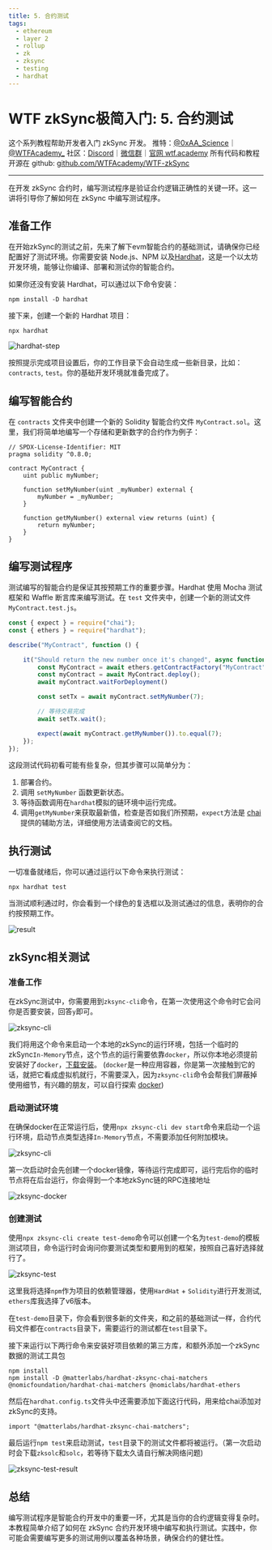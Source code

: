 ```yaml
---
title: 5. 合约测试
tags:
  - ethereum
  - layer 2
  - rollup
  - zk
  - zksync
  - testing
  - hardhat
---
```


# WTF zkSync极简入门: 5. 合约测试

这个系列教程帮助开发者入门 zkSync 开发。
推特：[@0xAA_Science](https://twitter.com/0xAA_Science)｜[@WTFAcademy_](https://twitter.com/WTFAcademy_) 社区：[Discord](https://discord.gg/5akcruXrsk)｜[微信群](https://docs.google.com/forms/d/e/1FAIpQLSe4KGT8Sh6sJ7hedQRuIYirOoZK_85miz3dw7vA1-YjodgJ-A/viewform?usp=sf_link)｜[官网 wtf.academy](https://wtf.academy) 所有代码和教程开源在 github: [github.com/WTFAcademy/WTF-zkSync](https://github.com/WTFAcademy/WTF-zkSync)

---

在开发 zkSync 合约时，编写测试程序是验证合约逻辑正确性的关键一环。这一讲将引导你了解如何在 zkSync 中编写测试程序。

## 准备工作

在开始zkSync的测试之前，先来了解下evm智能合约的基础测试，请确保你已经配置好了测试环境。你需要安装 Node.js、NPM 以及[Hardhat](https://hardhat.org/hardhat-runner/docs/getting-started)，这是一个以太坊开发环境，能够让你编译、部署和测试你的智能合约。

如果你还没有安装 Hardhat，可以通过以下命令安装：

```shell
npm install -D hardhat
```

接下来，创建一个新的 Hardhat 项目：

```shell
npx hardhat
```
![hardhat-step](./1.png)

按照提示完成项目设置后，你的工作目录下会自动生成一些新目录，比如：`contracts`, `test`。你的基础开发环境就准备完成了。

## 编写智能合约

在 `contracts` 文件夹中创建一个新的 Solidity 智能合约文件 `MyContract.sol`。这里，我们将简单地编写一个存储和更新数字的合约作为例子：

```solidity
// SPDX-License-Identifier: MIT
pragma solidity ^0.8.0;

contract MyContract {
    uint public myNumber;

    function setMyNumber(uint _myNumber) external {
        myNumber = _myNumber;
    }

    function getMyNumber() external view returns (uint) {
        return myNumber;
    }
}
```

## 编写测试程序

测试编写的智能合约是保证其按预期工作的重要步骤。Hardhat 使用 Mocha 测试框架和 Waffle 断言库来编写测试。在 `test` 文件夹中，创建一个新的测试文件 `MyContract.test.js`。

```javascript
const { expect } = require("chai");
const { ethers } = require("hardhat");

describe("MyContract", function () {

    it("Should return the new number once it's changed", async function () {
        const MyContract = await ethers.getContractFactory("MyContract");
        const myContract = await MyContract.deploy();
        await myContract.waitForDeployment()

        const setTx = await myContract.setMyNumber(7);

        // 等待交易完成
        await setTx.wait();

        expect(await myContract.getMyNumber()).to.equal(7);
    });
});
```

这段测试代码初看可能有些复杂，但其步骤可以简单分为：
1. 部署合约。
2. 调用 `setMyNumber` 函数更新状态。
3. 等待函数调用在`hardhat`模拟的链环境中运行完成。
4. 调用`getMyNumber`来获取最新值，检查是否如我们所预期，`expect`方法是 [chai](https://www.chaijs.com/api/) 提供的辅助方法，详细使用方法请查阅它的文档。

## 执行测试

一切准备就绪后，你可以通过运行以下命令来执行测试：

```shell
npx hardhat test
```

当测试顺利通过时，你会看到一个绿色的复选框以及测试通过的信息，表明你的合约按预期工作。

![result](./2.png)


## zkSync相关测试

### 准备工作

在zkSync测试中，你需要用到`zksync-cli`命令，在第一次使用这个命令时它会问你是否要安装，回答`y`即可。

![zksync-cli](./3.png)

我们将用这个命令来启动一个本地的zkSync的运行环境，包括一个临时的zkSync`In-Memory`节点，这个节点的运行需要依靠`docker`，所以你本地必须提前安装好了`docker`，[下载安装](https://www.docker.com/products/docker-desktop/)。 (`docker`是一种应用容器，你是第一次接触到它的话，就把它看成虚拟机就行，不需要深入，因为`zksync-cli`命令会帮我们屏蔽掉使用细节，有兴趣的朋友，可以自行探索 [docker](https://www.docker.com))


### 启动测试环境

在确保docker在正常运行后，使用`npx zksync-cli dev start`命令来启动一个运行环境，启动节点类型选择`In-Memory`节点，不需要添加任何附加模块。

![zksync-cli](./4.png)

第一次启动时会先创建一个docker镜像，等待运行完成即可，运行完后你的临时节点将在后台运行，你会得到一个本地zkSync链的RPC连接地址

![zksync-docker](./5.png)

### 创建测试

使用`npx zksync-cli create test-demo`命令可以创建一个名为`test-demo`的模板测试项目，命令运行时会询问你要测试类型和要用到的框架，按照自己喜好选择就行了。

![zksync-test](./6.png)

这里我将选择`npm`作为项目的依赖管理器，使用`HardHat` + `Solidity`进行开发测试, `ethers`库我选择了v6版本。

在`test-demo`目录下，你会看到很多新的文件夹，和之前的基础测试一样，合约代码文件都在`contracts`目录下，需要运行的测试都在`test`目录下。

接下来运行以下两行命令来安装好项目依赖的第三方库，和额外添加一个zkSync数据的测试工具包

```
npm install
npm install -D @matterlabs/hardhat-zksync-chai-matchers @nomicfoundation/hardhat-chai-matchers @nomiclabs/hardhat-ethers
```

然后在`hardhat.config.ts`文件头中还需要添加下面这行代码，用来给chai添加对zkSync的支持。

```
import "@matterlabs/hardhat-zksync-chai-matchers";
```

最后运行`npm test`来启动测试，`test`目录下的测试文件都将被运行。（第一次启动时会下载`zksolc`和`solc`，若等待下载太久请自行解决网络问题)

![zksync-test-result](./7.png)


## 总结

编写测试程序是智能合约开发中的重要一环，尤其是当你的合约逻辑变得复杂时。本教程简单介绍了如何在 zkSync 合约开发环境中编写和执行测试。实践中，你可能会需要编写更多的测试用例以覆盖各种场景，确保合约的健壮性。
